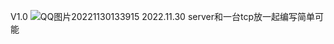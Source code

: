 V1.0
![QQ图片20221130133915](https://user-images.githubusercontent.com/90233785/204716549-667c3d63-abc8-4a75-a5e3-ee292735f76d.png)
2022.11.30
server和一台tcp放一起编写简单可能
